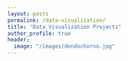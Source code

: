 ```yaml
---
layout: posts
permalink: /data-visualization/
title: "Data Visualization Projects"
author_profile: true
header:
  image: "/images/dendochorno.jpg"
---
```



